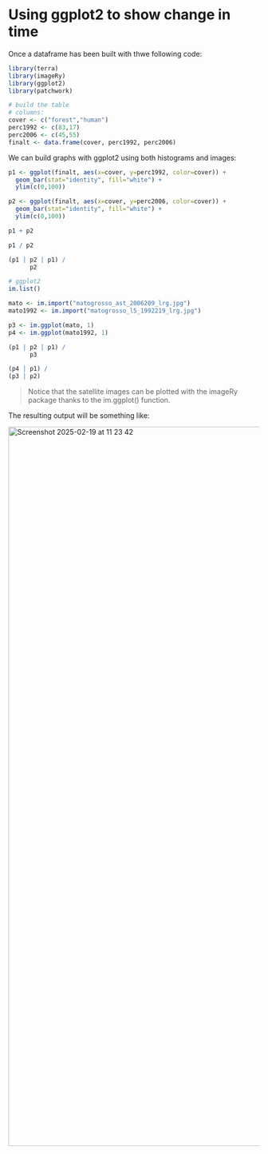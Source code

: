 # Using ggplot2 to show change in time

Once a dataframe has been built with thwe following code:

``` r
library(terra)
library(imageRy)
library(ggplot2)
library(patchwork)

# build the table
# columns:
cover <- c("forest","human")
perc1992 <- c(83,17)
perc2006 <- c(45,55)
finalt <- data.frame(cover, perc1992, perc2006)
```

We can build graphs with ggplot2 using both histograms and images:

``` r
p1 <- ggplot(finalt, aes(x=cover, y=perc1992, color=cover)) +
  geom_bar(stat="identity", fill="white") +
  ylim(c(0,100))

p2 <- ggplot(finalt, aes(x=cover, y=perc2006, color=cover)) +
  geom_bar(stat="identity", fill="white") +
  ylim(c(0,100))

p1 + p2

p1 / p2

(p1 | p2 | p1) /
      p2

# ggplot2
im.list()

mato <- im.import("matogrosso_ast_2006209_lrg.jpg")
mato1992 <- im.import("matogrosso_l5_1992219_lrg.jpg")

p3 <- im.ggplot(mato, 1)
p4 <- im.ggplot(mato1992, 1)

(p1 | p2 | p1) /
      p3

(p4 | p1) /
(p3 | p2)
```

> Notice that the satellite images can be plotted with the imageRy package thanks to the im.ggplot() function.

The resulting output will be something like:

<img width="1440" alt="Screenshot 2025-02-19 at 11 23 42" src="https://github.com/user-attachments/assets/c992d98b-a2f3-44de-bf8e-560c327ffc0f" />


